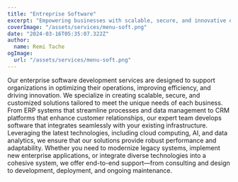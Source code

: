 ```yaml
---
title: "Entreprise Software"
excerpt: "Empowering businesses with scalable, secure, and innovative enterprise software solutions tailored to drive growth and operational excellence."
coverImage: "/assets/services/menu-soft.png"
date: "2024-03-16T05:35:07.322Z"
author:
  name: Remi Tache
ogImage:
  url: "/assets/services/menu-soft.png"
---
```


Our enterprise software development services are designed to support organizations in optimizing their operations, improving efficiency, and driving innovation. We specialize in creating scalable, secure, and customized solutions tailored to meet the unique needs of each business. From ERP systems that streamline processes and data management to CRM platforms that enhance customer relationships, our expert team develops software that integrates seamlessly with your existing infrastructure. Leveraging the latest technologies, including cloud computing, AI, and data analytics, we ensure that our solutions provide robust performance and adaptability. Whether you need to modernize legacy systems, implement new enterprise applications, or integrate diverse technologies into a cohesive system, we offer end-to-end support—from consulting and design to development, deployment, and ongoing maintenance.

